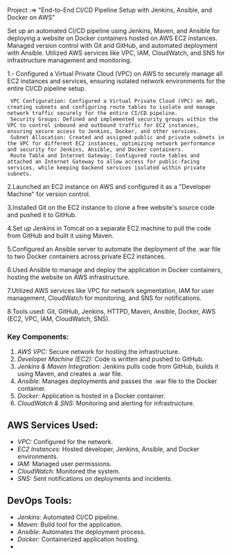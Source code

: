 Project  :=> "End-to-End CI/CD Pipeline Setup with Jenkins, Ansible, and Docker on AWS"

Set up an automated CI/CD pipeline using Jenkins, Maven, and Ansible for deploying a website on Docker containers hosted on AWS EC2 instances.
Managed version control with Git and GitHub, and automated deployment with Ansible.
Utilized AWS services like VPC, IAM, CloudWatch, and SNS for infrastructure management and monitoring.

1.- Configured a Virtual Private Cloud (VPC) on AWS to securely manage all EC2 instances and services, ensuring isolated network environments for the entire CI/CD pipeline setup.

     VPC Configuration: Configured a Virtual Private Cloud (VPC) on AWS, creating subnets and configuring route tables to isolate and manage network traffic securely for the entire CI/CD pipeline.
     Security Groups: Defined and implemented security groups within the VPC to control inbound and outbound traffic for EC2 instances, ensuring secure access to Jenkins, Docker, and other services.
     Subnet Allocation: Created and assigned public and private subnets in the VPC for different EC2 instances, optimizing network performance and security for Jenkins, Ansible, and Docker containers.
     Route Table and Internet Gateway: Configured route tables and attached an Internet Gateway to allow access for public-facing services, while keeping backend services isolated within private subnets.

2.Launched an EC2 instance on AWS and configured it as a "Developer Machine" for version control.

3.Installed Git on the EC2 instance to clone a free website's source code and pushed it to GitHub.

4.Set up Jenkins in Tomcat on a separate EC2 machine to pull the code from GitHub and built it using Maven.

5.Configured an Ansible server to automate the deployment of the .war file to two Docker containers across private EC2 instances.

6.Used Ansible to manage and deploy the application in Docker containers, hosting the website on AWS infrastructure.

7.Utilized AWS services like VPC for network segmentation, IAM for user management, CloudWatch for monitoring, and SNS for notifications.

8.Tools used: Git, GitHub, Jenkins, HTTPD, Maven, Ansible, Docker, AWS (EC2, VPC, IAM, CloudWatch, SNS).

### Key Components:
1. *AWS VPC:* Secure network for hosting the infrastructure.
2. *Developer Machine (EC2):* Code is written and pushed to GitHub.
3. *Jenkins & Maven Integration:* Jenkins pulls code from GitHub, builds it using Maven, and creates a .war file.
4. *Ansible:* Manages deployments and passes the .war file to the Docker container.
5. *Docker:* Application is hosted in a Docker container.
6. *CloudWatch & SNS:* Monitoring and alerting for infrastructure.



## AWS Services Used:
- *VPC:* Configured for the network.
- *EC2 Instances:* Hosted developer, Jenkins, Ansible, and Docker environments.
- *IAM:* Managed user permissions.
- *CloudWatch:* Monitored the system.
- *SNS:* Sent notifications on deployments and incidents.

## DevOps Tools:
- *Jenkins:* Automated CI/CD pipeline.
- *Maven:* Build tool for the application.
- *Ansible:* Automates the deployment process.
- *Docker:* Containerized application hosting.
-
